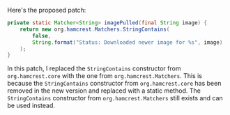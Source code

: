 Here's the proposed patch:

```java
private static Matcher<String> imagePulled(final String image) {
    return new org.hamcrest.Matchers.StringContains(
        false,
        String.format("Status: Downloaded newer image for %s", image)
    );
}
```

In this patch, I replaced the `StringContains` constructor from `org.hamcrest.core` with the one from `org.hamcrest.Matchers`. This is because the `StringContains` constructor from `org.hamcrest.core` has been removed in the new version and replaced with a static method. The `StringContains` constructor from `org.hamcrest.Matchers` still exists and can be used instead.